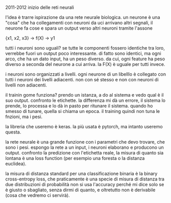 2011-2012 inizio delle reti neurali

l'idea è trarre ispirazione da una rete neurale biologica. un neurone è una "cosa" che ha collegamenti con neuroni da uci arrivano altri segnali, il neurone fa cose e spara un output verso altri neuroni tramite l'assone

{x1, x2, x3} -> f(X) -> y1

tutti i neuroni sono uguali? se tutte le componenti fossero identiche tra loro, verrebbe fuori un output poco interessante. di fatto sono identici, ma ogni arco, che ha un dato input, ha un peso diverso. da cui, ogni feature ha peso diverso a seconda del neurone a cui arriva. la F(X) è uguale per tutti invece. 

i neuroni sono organizzati a livelli. ogni neurone di un libelllo è collegato con tutti i neuroni dei livelli adiacenti. non con sé stesso e non con neuroni di livelli non adiacenti.

il trainin gome funziona? 
prendo un istanza, a do al sistema e vedo qual è il suo output. confronto le etichette. la differenza mi dà un errore, il sistema lo prende, lo processa e lo dà in pasto per ritunare il sistema. quando ho smesso di tunare, quella si chiama un epoca. il training quindi non tuna le fnzioni, ma i pesi. 

la libreria che useremo è keras. la più usata è pytorch, ma intanto useremo questa. 

la rete neurale è una grande funzione con i parametri che devo trovare, che sono i pesi. espongo la rete a un input, i neuroni elaborano e producono un output. confronto la predizione con l'etichetta reale, la misura di quanto sia lontana è una loss function (per esempio una foresta o la distanza euclidea).

la misura di distanza standard per una classificazione binaria è la binary cross-entropy loss, che praticamente è una specie di misura di distanza tra due distribuzioni di probabilità
non si usa l'accuracy perché mi dice solo se è giusto o sbagliato, senza dirmi di quanto, e oltretutto non è derivabile (cosa che vedremo ci servirà).

